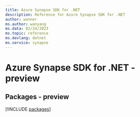 ```yaml
---
title: Azure Synapse SDK for .NET
description: Reference for Azure Synapse SDK for .NET
author: wonner
ms.author: wanyang
ms.data: 02/24/2023
ms.topic: reference
ms.devlang: dotnet
ms.service: synapse
---
```

# Azure Synapse SDK for .NET - preview
## Packages - preview
[!INCLUDE [packages](synapse-index.md)]
